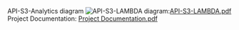 API-S3-Analytics diagram
![API-S3-LAMBDA](https://github.com/assouljawad/API-S3-Analytics/assets/38533122/d2a900fc-44e3-4b69-b353-890b17152d46)
diagram:[API-S3-LAMBDA.pdf](https://github.com/user-attachments/files/15945892/API-S3-LAMBDA.pdf)
Project Documentation: [Project Documentation.pdf](https://github.com/user-attachments/files/16042308/Project.Documentation.pdf)
